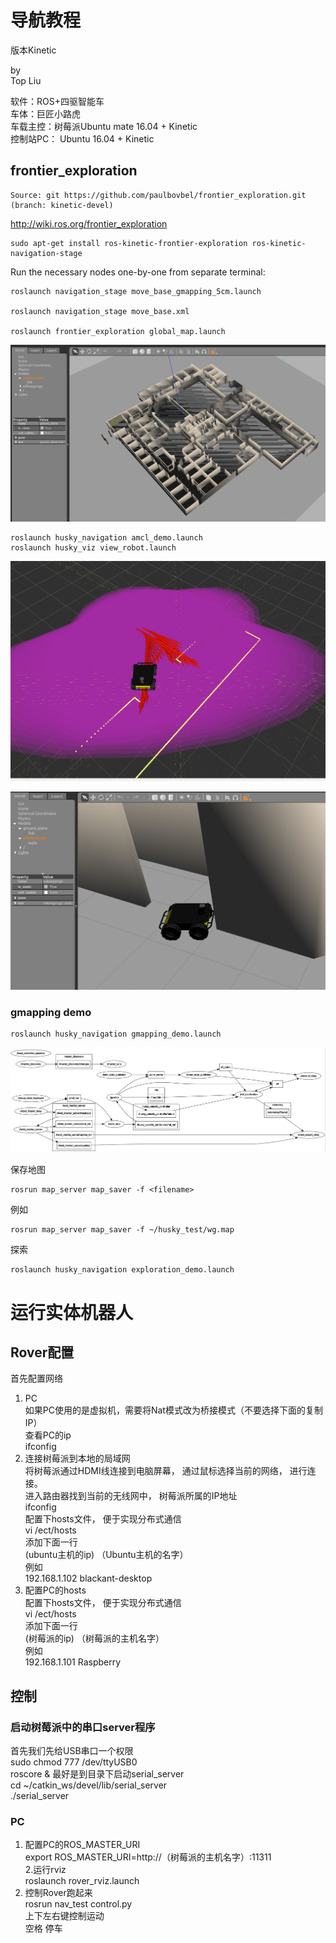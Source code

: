 # 导航教程 
版本Kinetic

by   
Top Liu  

软件：ROS+四驱智能车  
车体：巨匠小路虎  
车载主控：树莓派Ubuntu mate 16.04 + Kinetic  
控制站PC： Ubuntu 16.04 + Kinetic  
 

## frontier_exploration
	
	Source: git https://github.com/paulbovbel/frontier_exploration.git (branch: kinetic-devel)   	

 http://wiki.ros.org/frontier_exploration
 
	sudo apt-get install ros-kinetic-frontier-exploration ros-kinetic-navigation-stage
	
Run the necessary nodes one-by-one from separate terminal:

	roslaunch navigation_stage move_base_gmapping_5cm.launch

	roslaunch navigation_stage move_base.xml

	roslaunch frontier_exploration global_map.launch
	



 
![Image text](pic/gazebo_wg1.png)
	
    roslaunch husky_navigation amcl_demo.launch	
    roslaunch husky_viz view_robot.launch

![Image text](pic/ACML_rviz.png)
 
![Image text](pic/gazebo_wg2.png)	
	
	
### gmapping demo

    roslaunch husky_navigation gmapping_demo.launch

![Image text](pic/flow1.png)


保存地图

	rosrun map_server map_saver -f <filename>

例如

	rosrun map_server map_saver -f ~/husky_test/wg.map

探索
	
	roslaunch husky_navigation exploration_demo.launch
	
	
	

	
# 运行实体机器人	
## Rover配置 
首先配置网络  
1. PC  
如果PC使用的是虚拟机，需要将Nat模式改为桥接模式（不要选择下面的复制IP）  
查看PC的ip  
ifconfig     
2. 连接树莓派到本地的局域网  
将树莓派通过HDMI线连接到电脑屏幕， 通过鼠标选择当前的网络， 进行连接。  
进入路由器找到当前的无线网中， 树莓派所属的IP地址  
ifconfig   
配置下hosts文件， 便于实现分布式通信  
vi /ect/hosts  
添加下面一行  
(ubuntu主机的ip) （Ubuntu主机的名字）   
例如  
192.168.1.102 blackant-desktop  
3. 配置PC的hosts  
配置下hosts文件， 便于实现分布式通信  
vi /ect/hosts  
添加下面一行  
(树莓派的ip) （树莓派的主机名字）  
例如  
192.168.1.101 Raspberry  

## 控制
### 启动树莓派中的串口server程序
首先我们先给USB串口一个权限  
sudo chmod 777 /dev/ttyUSB0  
roscore & 
最好是到目录下启动serial_server  
cd ~/catkin_ws/devel/lib/serial_server  
./serial_server  

### PC
1. 配置PC的ROS_MASTER_URI  
export ROS_MASTER_URI=http://（树莓派的主机名字）:11311  
2.运行rviz  
roslaunch rover_rviz.launch  
3. 控制Rover跑起来  
rosrun nav_test control.py  
上下左右键控制运动  
空格 停车  


